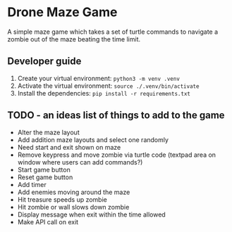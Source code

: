 # Drone Maze Game

A simple maze game which takes a set of turtle commands to navigate a zombie out of the maze beating the time limit.

## Developer guide
1. Create your virtual environment: ```python3 -m venv .venv```
2. Activate the virtual environment: ```source ./.venv/bin/activate```
3. Install the dependencies: ```pip install -r requirements.txt```

## TODO - an ideas list of things to add to the game

* Alter the maze layout
* Add addition maze layouts and select one randomly
* Need start and exit shown on maze
* Remove keypress and move zombie via turtle code (textpad area on window where users can add commands?)
* Start game button
* Reset game button
* Add timer
* Add enemies moving around the maze
* Hit treasure speeds up zombie
* Hit zombie or wall slows down zombie
* Display message when exit within the time allowed
* Make API call on exit
